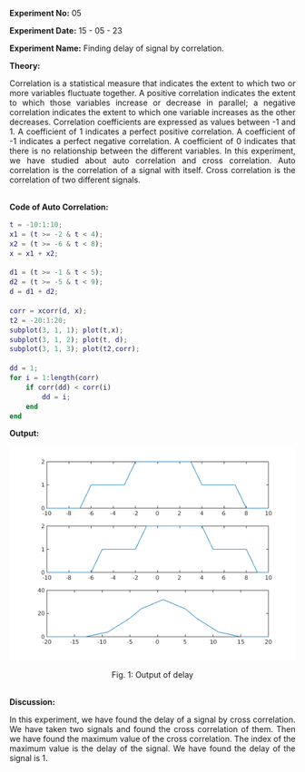 <!-- <script type="text/javascript" src="http://cdn.mathjax.org/mathjax/latest/MathJax.js?config=TeX-AMS-MML_HTMLorMML"></script>
<script type="text/x-mathjax-config"> MathJax.Hub.Config({ tex2jax: {inlineMath: [['$', '$']]}, messageStyle: "none" });</script> -->

**Experiment No:** 05

**Experiment Date:** 15 - 05 - 23

**Experiment Name:** Finding delay of signal by correlation.

**Theory:**
<div style="text-align: justify"> 
Correlation is a statistical measure that indicates the extent to which two or more variables fluctuate together. A positive correlation indicates the extent to which those variables increase or decrease in parallel; a negative correlation indicates the extent to which one variable increases as the other decreases. Correlation coefficients are expressed as values between -1 and 1. A coefficient of 1 indicates a perfect positive correlation. A coefficient of -1 indicates a perfect negative correlation. A coefficient of 0 indicates that there is no relationship between the different variables. In this experiment, we have studied about auto correlation and cross correlation. Auto correlation is the correlation of a signal with itself. Cross correlation is the correlation of two different signals. 
</div>

\
**Code of Auto Correlation:**
```m
t = -10:1:10;
x1 = (t >= -2 & t < 4);
x2 = (t >= -6 & t < 8);
x = x1 + x2;

d1 = (t >= -1 & t < 5);
d2 = (t >= -5 & t < 9);
d = d1 + d2;

corr = xcorr(d, x);
t2 = -20:1:20;
subplot(3, 1, 1); plot(t,x);
subplot(3, 1, 2); plot(t, d);
subplot(3, 1, 3); plot(t2,corr);

dd = 1;
for i = 1:length(corr)
    if corr(dd) < corr(i)
        dd = i;
    end
end
```

<!-- <div class="page"/> -->

**Output:**

![output1](figure.png)

<center> Fig. 1: Output of delay </center>

<!-- <div class="page"/> -->

\
**Discussion:**
<div style="text-align: justify">
In this experiment, we have found the delay of a signal by cross correlation. We have taken two signals and found the cross correlation of them. Then we have found the maximum value of the cross correlation. The index of the maximum value is the delay of the signal. We have found the delay of the signal is 1. 


</div>
